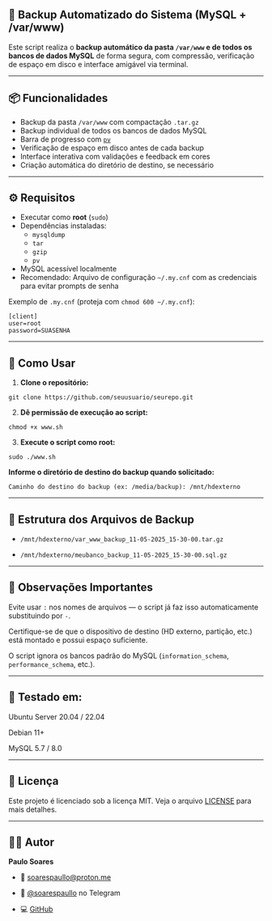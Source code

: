 ## 🔄 Backup Automatizado do Sistema (MySQL + /var/www)

Este script realiza o **backup automático da pasta `/var/www` e de todos os bancos de dados MySQL** de forma segura, com compressão, verificação de espaço em disco e interface amigável via terminal.

---

## 📦 Funcionalidades

- Backup da pasta `/var/www` com compactação `.tar.gz`
- Backup individual de todos os bancos de dados MySQL
- Barra de progresso com [`pv`](https://linux.die.net/man/1/pv)
- Verificação de espaço em disco antes de cada backup
- Interface interativa com validações e feedback em cores
- Criação automática do diretório de destino, se necessário

---

## ⚙️ Requisitos

- Executar como **root** (`sudo`)
- Dependências instaladas:
  - `mysqldump`
  - `tar`
  - `gzip`
  - `pv`
- MySQL acessível localmente
- Recomendado: Arquivo de configuração `~/.my.cnf` com as credenciais para evitar prompts de senha

Exemplo de `.my.cnf` (proteja com `chmod 600 ~/.my.cnf`):

```
[client]
user=root
password=SUASENHA
```

---

## 🚀 Como Usar

1. **Clone o repositório:**

```
git clone https://github.com/seuusuario/seurepo.git
```

2. **Dê permissão de execução ao script:**

```
chmod +x www.sh
```

3. **Execute o script como root:**

```
sudo ./www.sh
```

**Informe o diretório de destino do backup quando solicitado:**

```
Caminho do destino do backup (ex: /media/backup): /mnt/hdexterno
```

---

## 📁 Estrutura dos Arquivos de Backup

- `/mnt/hdexterno/var_www_backup_11-05-2025_15-30-00.tar.gz`

- `/mnt/hdexterno/meubanco_backup_11-05-2025_15-30-00.sql.gz`

---

## 🛑 Observações Importantes

Evite usar `:` nos nomes de arquivos — o script já faz isso automaticamente substituindo por `-`.

Certifique-se de que o dispositivo de destino (HD externo, partição, etc.) está montado e possui espaço suficiente.

O script ignora os bancos padrão do MySQL (`information_schema`, `performance_schema`, etc.).

---

## 🧪 Testado em:

Ubuntu Server 20.04 / 22.04

Debian 11+

MySQL 5.7 / 8.0

---

## 📄 Licença

Este projeto é licenciado sob a licença MIT. Veja o arquivo [LICENSE](https://github.com/soarespaullo/www/blob/main/LICENSE) para mais detalhes.

---

## 👨‍💻 Autor

**Paulo Soares**

- 📧 [soarespaullo@proton.me](mailto:soarespaullo@proton.me)

- 💬 [@soarespaullo](https://t.me/soarespaullo) no Telegram

- 💻 [GitHub](https://github.com/soarespaullo)
